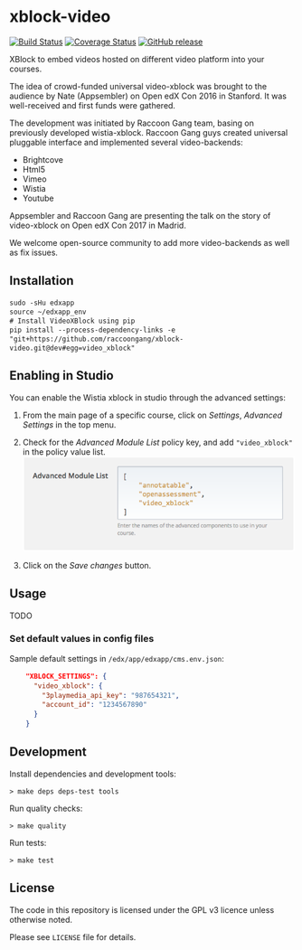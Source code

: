 # xblock-video

[![Build Status](https://img.shields.io/travis/raccoongang/xblock-video/dev.svg)](https://travis-ci.org/raccoongang/xblock-video)
[![Coverage Status](https://img.shields.io/codecov/c/github/raccoongang/xblock-video/dev.svg)](https://codecov.io/gh/raccoongang/xblock-video)
[![GitHub release](https://img.shields.io/github/release/raccoongang/xblock-video.svg)](https://github.com/raccoongang/xblock-video/releases)

XBlock to embed videos hosted on different video platform into your courses.

The idea of crowd-funded universal video-xblock was brought to the
audience by Nate (Appsembler) on Open edX Con 2016 in Stanford.
It was well-received and first funds were gathered.

The development was initiated  by Raccoon Gang team, basing on
previously developed wistia-xblock. Raccoon Gang guys created universal
pluggable interface and implemented several video-backends:

- Brightcove
- Html5
- Vimeo
- Wistia
- Youtube

Appsembler and Raccoon Gang are presenting the talk on the story of
video-xblock on Open edX Con 2017 in Madrid.

We welcome open-source community to add more video-backends as well as
fix issues.

## Installation

```shell
sudo -sHu edxapp
source ~/edxapp_env
# Install VideoXBlock using pip
pip install --process-dependency-links -e "git+https://github.com/raccoongang/xblock-video.git@dev#egg=video_xblock"
```

## Enabling in Studio

You can enable the Wistia xblock in studio through the advanced
settings:

1. From the main page of a specific course, click on *Settings*,
   *Advanced Settings* in the top menu.
1. Check for the *Advanced Module List* policy key, and add
   `"video_xblock"` in the policy value list.
   ![Advanced Module List](doc/img/advanced_settings.png)

1. Click on the *Save changes* button.

## Usage

TODO

### Set default values in config files

Sample default settings in `/edx/app/edxapp/cms.env.json`:

```json
    "XBLOCK_SETTINGS": {
      "video_xblock": {
        "3playmedia_api_key": "987654321",
        "account_id": "1234567890"
      }
    }
```

## Development

Install dependencies and development tools:

```shell
> make deps deps-test tools
```

Run quality checks:

```shell
> make quality
```

Run tests:

```shell
> make test
```

## License

The code in this repository is licensed under the GPL v3 licence unless
otherwise noted.

Please see `LICENSE` file for details.
